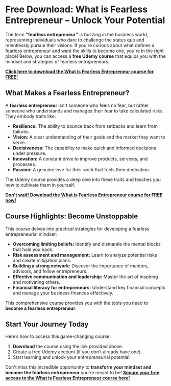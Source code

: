 # Free Download: What is Fearless Entrepreneur – Unlock Your Potential

The term **"fearless entrepreneur"** is buzzing in the business world, representing individuals who dare to challenge the status quo and relentlessly pursue their visions. If you're curious about what defines a fearless entrepreneur and want the skills to become one, you're in the right place! Below, you can access a **free Udemy course** that equips you with the mindset and strategies of fearless entrepreneurs.

[**Click here to download the What is Fearless Entrepreneur course for FREE!**](https://udemywork.com/what-is-fearless-entrepreneur)

## What Makes a Fearless Entrepreneur?

A **fearless entrepreneur** isn't someone who feels no fear, but rather someone who understands and manages their fear to take calculated risks. They embody traits like:

*   **Resilience:** The ability to bounce back from setbacks and learn from failures.
*   **Vision:** A clear understanding of their goals and the market they want to serve.
*   **Decisiveness:** The capability to make quick and informed decisions under pressure.
*   **Innovation:** A constant drive to improve products, services, and processes.
*   **Passion:** A genuine love for their work that fuels their dedication.

The Udemy course provides a deep dive into these traits and teaches you how to cultivate them in yourself.

[**Don't wait! Download the What is Fearless Entrepreneur course for FREE now!**](https://udemywork.com/what-is-fearless-entrepreneur)

## Course Highlights: Become Unstoppable

This course delves into practical strategies for developing a fearless entrepreneurial mindset:

*   **Overcoming limiting beliefs:** Identify and dismantle the mental blocks that hold you back.
*   **Risk assessment and management:** Learn to analyze potential risks and create mitigation plans.
*   **Building a strong network:** Discover the importance of mentors, advisors, and fellow entrepreneurs.
*   **Effective communication and leadership:** Master the art of inspiring and motivating others.
*   **Financial literacy for entrepreneurs:** Understand key financial concepts and manage your business finances effectively.

This comprehensive course provides you with the tools you need to **become a fearless entrepreneur**.

## Start Your Journey Today

Here’s how to access this game-changing course:

1.  **Download** the course using the link provided above.
2.  Create a free Udemy account (if you don’t already have one).
3.  Start learning and unlock your entrepreneurial potential!

Don't miss this incredible opportunity to **transform your mindset and become the fearless entrepreneur** you're meant to be! [**Secure your free access to the What is Fearless Entrepreneur course here!**](https://udemywork.com/what-is-fearless-entrepreneur)
